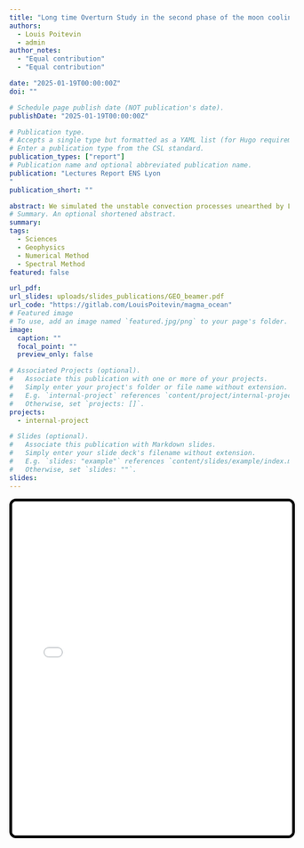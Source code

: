 ```yaml
---
title: "Long time Overturn Study in the second phase of the moon cooling using numerical and perturbated Boussinesq equations"
authors:
  - Louis Poitevin
  - admin
author_notes:
  - "Equal contribution"
  - "Equal contribution"

date: "2025-01-19T00:00:00Z"
doi: ""

# Schedule page publish date (NOT publication's date).
publishDate: "2025-01-19T00:00:00Z"

# Publication type.
# Accepts a single type but formatted as a YAML list (for Hugo requirements).
# Enter a publication type from the CSL standard.
publication_types: ["report"]
# Publication name and optional abbreviated publication name.
publication: "Lectures Report ENS Lyon
"
publication_short: ""

abstract: We simulated the unstable convection processes unearthed by L.Collin in the second phase of the moon cooling using Dedalus. We unearthed a slow settling of the overturning circulation contradicting previous assumptions in the litterature and we justified that by a perturbation analysis of the governing equations. We also studied the consequences of the thermal profiles and the Raleigh in the strength of the overturning circulation.
# Summary. An optional shortened abstract.
summary:
tags:
  - Sciences
  - Geophysics
  - Numerical Method
  - Spectral Method
featured: false

url_pdf:
url_slides: uploads/slides_publications/GEO_beamer.pdf
url_code: "https://gitlab.com/LouisPoitevin/magma_ocean"
# Featured image
# To use, add an image named `featured.jpg/png` to your page's folder.
image:
  caption: ""
  focal_point: ""
  preview_only: false

# Associated Projects (optional).
#   Associate this publication with one or more of your projects.
#   Simply enter your project's folder or file name without extension.
#   E.g. `internal-project` references `content/project/internal-project/index.md`.
#   Otherwise, set `projects: []`.
projects:
  - internal-project

# Slides (optional).
#   Associate this publication with Markdown slides.
#   Simply enter your slide deck's filename without extension.
#   E.g. `slides: "example"` references `content/slides/example/index.md`.
#   Otherwise, set `slides: ""`.
slides:
---
```




<iframe
  src="Geophysics.pdf"
  style="
    width: 100%;
    height: 600px;
    border: 5px solid #000;      /* black border, 5px thick */
    border-radius: 12px;         /* rounded corners */
    overflow: hidden;            /* clip any overflowing PDF content */
  "
  webkitallowfullscreen
  mozallowfullscreen
  allowfullscreen>
</iframe>